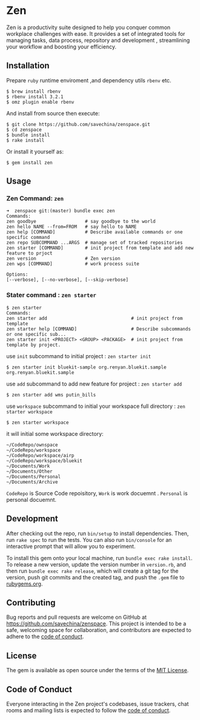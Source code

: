 # Zen

Zen is a productivity suite designed to help you conquer common workplace challenges with ease. It provides a set of integrated tools for managing tasks, data process, repository and development , streamlining your workflow and boosting your efficiency.

## Installation

Prepare `ruby` runtime enviroment ,and dependency utils `rbenv` etc.

    $ brew install rbenv 
    $ rbenv install 3.2.1
    $ omz plugin enable rbenv

And install from source then execute:

    $ git clone https://github.com/savechina/zenspace.git
    $ cd zenspace
    $ bundle install
    $ rake install

Or install it yourself as:

    $ gem install zen

## Usage

### Zen Command: `zen`

    ➜  zenspace git:(master) bundle exec zen
    Commands:
    zen goodbye                  # say goodbye to the world
    zen hello NAME --from=FROM   # say hello to NAME
    zen help [COMMAND]           # Describe available commands or one specific command
    zen repo SUBCOMMAND ...ARGS  # manage set of tracked repositories
    zen starter [COMMAND]        # init project from template and add new feature to prjoct
    zen version                  # Zen version
    zen wps [COMMAND]            # work process suite

    Options:
    [--verbose], [--no-verbose], [--skip-verbose]


### Stater command : `zen starter`

    $ zen starter 
    Commands:
    zen starter add                               # init project from template
    zen starter help [COMMAND]                    # Describe subcommands or one specific sub...
    zen starter init <PROJECT> <GROUP> <PACKAGE>  # init project from template by project.


use `init` subcommand to  initial project : `zen starter init `

    $ zen starter init bluekit-sample org.renyan.bluekit.sample  org.renyan.bluekit.sample

use `add` subcommand to  add new feature for project : `zen starter add `

    $ zen starter add wms putin_bills

use `workspace` subcommand to initial your workspace full directory : `zen starter workspace `

    $ zen starter workspace

it will initial some workspace directory:

    ~/CodeRepo/ownspace        
    ~/CodeRepo/workspace
    ~/CodeRepo/workspace/airp
    ~/CodeRepo/workspace/bluekit
    ~/Documents/Work
    ~/Documents/Other
    ~/Documents/Personal
    ~/Documents/Archive

`CodeRepo` is Source Code repoisitory, `Work` is work docuemnt . `Personal` is personal docuemnt. 

## Development

After checking out the repo, run `bin/setup` to install dependencies. Then, run `rake spec` to run the tests. You can also run `bin/console` for an interactive prompt that will allow you to experiment.

To install this gem onto your local machine, run `bundle exec rake install`. To release a new version, update the version number in `version.rb`, and then run `bundle exec rake release`, which will create a git tag for the version, push git commits and the created tag, and push the `.gem` file to [rubygems.org](https://rubygems.org).

## Contributing

Bug reports and pull requests are welcome on GitHub at https://github.com/savechina/zenspace. This project is intended to be a safe, welcoming space for collaboration, and contributors are expected to adhere to the [code of conduct](https://github.com/savechina/zenspace/blob/master/CODE_OF_CONDUCT.md).

## License

The gem is available as open source under the terms of the [MIT License](https://opensource.org/licenses/MIT).

## Code of Conduct

Everyone interacting in the Zen project's codebases, issue trackers, chat rooms and mailing lists is expected to follow the [code of conduct](https://github.com/savechina/zenspace/blob/master/CODE_OF_CONDUCT.md).

